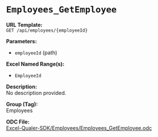 # `Employees_GetEmployee`

**URL Template:**  
`GET /api/employees/{employeeId}`

**Parameters:**  
- `employeeId` (path)

**Excel Named Range(s):**  
- `EmployeeId`

**Description:**  
No description provided.

**Group (Tag):**  
Employees

**ODC File:**  
[Excel-Qualer-SDK/Employees/Employees_GetEmployee.odc](https://github.com/Johnson-Gage-Inspection-Inc/qualer-sdk-odc/blob/main/Excel-Qualer-SDK/Employees/Employees_GetEmployee.odc)
